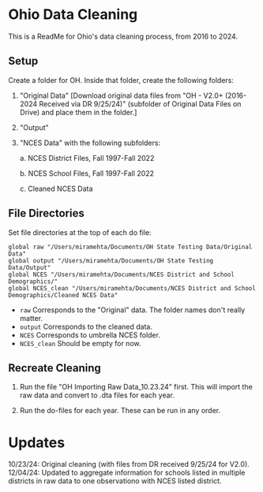 # Ohio Data Cleaning

This is a ReadMe for Ohio's data cleaning process, from 2016 to 2024.

## Setup

Create a folder for OH. Inside that folder, create the following folders: 

1. "Original Data" [Download original data files from "OH - V2.0+ (2016-2024 Received via DR 9/25/24)" (subfolder of Original Data Files on Drive) and place them in the folder.]
2. "Output"
3. "NCES Data" with the following subfolders:
   
   a. NCES District Files, Fall 1997-Fall 2022
   
   b. NCES School Files, Fall 1997-Fall 2022
   
   c. Cleaned NCES Data

## File Directories
Set file directories at the top of each do file:

```         
global raw "/Users/miramehta/Documents/OH State Testing Data/Original Data"
global output "/Users/miramehta/Documents/OH State Testing Data/Output"
global NCES "/Users/miramehta/Documents/NCES District and School Demographics/"
global NCES_clean "/Users/miramehta/Documents/NCES District and School Demographics/Cleaned NCES Data"
```

-   `raw` Corresponds to the "Original" data. The folder names don't really matter.
-   `output` Corresponds to the cleaned data.
-   `NCES` Corresponds to umbrella NCES folder.
-   `NCES_clean` Should be empty for now.

## Recreate Cleaning

1. Run the file "OH Importing Raw Data_10.23.24" first.  This will import the raw data and convert to .dta files for each year.

2. Run the do-files for each year.  These can be run in any order.

# Updates
10/23/24: Original cleaning (with files from DR received 9/25/24 for V2.0).
12/04/24: Updated to aggregate information for schools listed in multiple districts in raw data to one observationo with NCES listed district.
